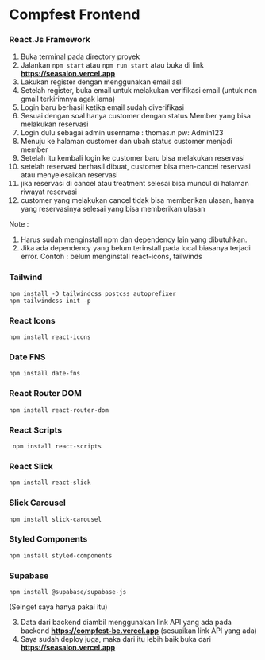 # Compfest Frontend 

### React.Js Framework
1. Buka terminal pada directory proyek
2. Jalankan ```npm start``` atau ```npm run start``` atau buka di link **https://seasalon.vercel.app**
3. Lakukan register dengan menggunakan email asli
4. Setelah register, buka email untuk melakukan verifikasi email (untuk non gmail terkirimnya agak lama)
5. Login baru berhasil ketika email sudah diverifikasi
6. Sesuai dengan soal hanya customer dengan status Member yang bisa melakukan reservasi
7. Login dulu sebagai admin username : thomas.n pw: Admin123
8. Menuju ke halaman customer dan ubah status customer menjadi member
9. Setelah itu kembali login ke customer baru bisa melakukan reservasi
10. setelah reservasi berhasil dibuat, customer bisa men-cancel reservasi atau menyelesaikan reservasi
11. jika reservasi di cancel atau treatment selesai bisa muncul di halaman riwayat reservasi
12. customer yang melakukan cancel tidak bisa memberikan ulasan, hanya yang reservasinya selesai yang bisa memberikan ulasan
   
Note :
  1. Harus sudah menginstall npm dan dependency lain yang dibutuhkan.
  2. Jika ada dependency yang belum terinstall pada local biasanya terjadi error. Contoh : belum menginstall react-icons, tailwinds
  ### Tailwind
  ``` 
  npm install -D tailwindcss postcss autoprefixer
  npm tailwindcss init -p
  ```
  ### React Icons
  ```npm install react-icons```

  ### Date FNS ###
  ```npm install date-fns```

  ### React Router DOM
  ```npm install react-router-dom```

  ### React Scripts
  ``` npm install react-scripts```
  
  ### React Slick
  ```npm install react-slick```

  ### Slick Carousel
  ```npm install slick-carousel```

  ### Styled Components
  ```npm install styled-components```
  
  ### Supabase
  ```npm install @supabase/supabase-js```

  (Seinget saya hanya pakai itu)

  3. Data dari backend diambil menggunakan link API yang ada pada backend **https://compfest-be.vercel.app** (sesuaikan link API yang ada)
  4. Saya sudah deploy juga, maka dari itu lebih baik buka dari **https://seasalon.vercel.app**
